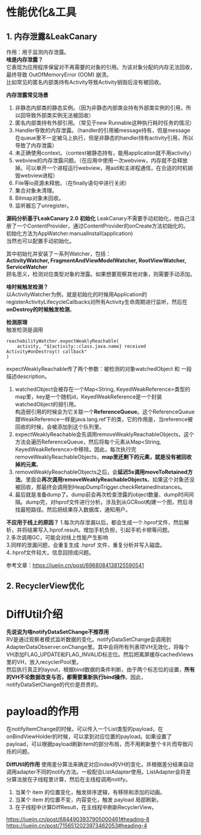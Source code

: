 # 性能优化&工具
## 1. 内存泄露&LeakCanary
作用：用于监测内存泄露。  
**啥是内存泄露？**  
它表现为应用程序保留对不再需要的对象的引用。为该对象分配的内存无法回收，最终导致 OutOfMemoryError (OOM) 崩溃。  
比如常见的匿名内部类持有Activity导致Activity销毁后没有被回收。

**内存泄露常见场景**
1. 非静态内部类的静态实例。（因为非静态内部类会持有外部类实例的引用，所以回导致外部类实例无法被回收）
2. 匿名内部类持有外部引用。（常见于new Runnable这种执行耗时任务的情况）
3. Handler导致的内存泄露。（handler的引用被message持有，但是message在queue里不一定被马上执行，但是非静态的handler持有activity引用，所以导致了内存泄露）
4. 未正确使用context。（context被静态持有，能用application就不用activity）
5. webview的内存泄露问题。（在应用中使用一次webview，内存就不会释放掉。可以单开一个进程运行webview，用aidl和主进程通信，在合适的时机销毁webview进程）
6. File等io资源未释放。（在finally语句中进行关闭）
7. 集合对象未清理。
8. Bitmap对象未回收。
9. 监听器忘了unregister。

**源码分析基于LeakCanary 2.0**
**初始化**
LeakCanary不需要手动初始化，他自己注册了一个ContentProvider，通过ContentProvider的onCreate方法初始化的。  
初始化方法为AppWatcher.manualInstall(application)  
当然也可以配置手动初始化。  

其中初始化并安装了一系列Watcher，包括：  
    **ActivityWatcher,
    FragmentAndViewModelWatcher,
    RootViewWatcher,
    ServiceWatcher**  
顾名思义，检测对应类型对象的泄露。如果想要观察其他对象，则需要手动添加。  

**啥时候触发检测？**  
以ActivityWatcher为例，就是初始化的时候用Application的registerActivityLifecycleCallbacks对所有Activity生命周期进行监听，然后在**onDestroy的时候触发检测**。  

**检测原理**  
触发检测是调用 

    reachabilityWatcher.expectWeaklyReachable(
        activity, "${activity::class.java.name} received Activity#onDestroy() callback"
    )

expectWeaklyReachable传了两个参数：被检测的对象watchedObject 和 一段描述description。  
1. watchedObject会被存在一个Map<String, KeyedWeakReference>类型的map里，key是一个随机id，KeyedWeakReference是一个封装watchedObject的弱引用。  
构造弱引用的时候会为它关联一个**ReferenceQueue**。这个ReferenceQueue跟WeakReference一样是java.lang.ref下的类，它的作用是，当reference被回收的时候，会被添加到这个队列里。  
2. expectWeaklyReachable会先调用removeWeaklyReachableObjects，这个方法会遍历ReferenceQueue，然后将每个元素从Map<String, KeyedWeakReference>中移除。因此，每次执行完removeWeaklyReachableObjects，**map里还剩下的元素，就是没有被回收掉的元素**。  
3. removeWeaklyReachableObjects之后，会**延迟5s调用moveToRetained方法**。里面会**再次调用removeWeaklyReachableObjects**。如果这个对象还没被回收，那最终会调用到HeapDumpTrigger.checkRetainedInstances。  
4. 最后就是准备dump了。dump前会再次检查泄露的object数量、dump时间间隔。dump完，对hprof文件进行分析。涉及到从GCRoot构建一个图，然后寻找最短路径。然后把结果存入数据库，通知用户。  

**不应用于线上的原因？**
1.每次内存泄漏以后，都会生成一个.hprof文件，然后解析，并将结果写入.hprof.result。增加手机负担，引起手机卡顿等问题。  
2.多次调用GC，可能会对线上性能产生影响  
3.同样的泄漏问题，会重复生成 .hprof 文件，重复分析并写入磁盘。  
4..hprof文件较大，信息回捞成问题。  

参考文章：https://juejin.cn/post/6968084138125590541



## 2. RecyclerView优化
# DiffUtil介绍
**先说说为啥notifyDataSetChange不推荐用**  
RV是通过观察者模式监听数据的变化。notifyDataSetChange会调用到AdapterDataObserver.onChange里。其中会将所有列表项VH无效化，将每个VH添加FLAG_UPDATE和FLAG_INVALID标志位。然后把离屏缓存cachedViews里的VH，放入recyclerPool里。  
然后执行真正的layout，根据bind数据的条件判断，由于两个标志位的设置，**所有的VH不论数据改变与否，都需要重新执行bind操作**。因此，notifyDataSetChange的代价是昂贵的。

# payload的作用  
在notifyItemChange的时候，可以传入一个List<Object>类型的payload，在onBindViewHolder的时候，可以拿到对应位置的payload。如果设置了payload，可以根据payload刷新item的部分布局，而不用刷新整个卡片而导致闪烁的问题。

**DiffUtil的作用**
使用差分算法来确定对应index的VH的变化，并根据差分结果自动调用adapter不同的notify方法。一般配合ListAdapter使用。ListAdapter会将差分算法放在子线程里计算，然后在主线程调用notify。  
1. 当某个 item 的位置变化，触发排序逻辑，有移除和添加的动画。
2. 当某个 item 的位置不变，内容变化，触发 payload 局部刷新。
3. 在子线程中计算DiffResult，在主线程中刷新RecyclerView。  

https://juejin.cn/post/6844903937905000461#heading-8  
https://juejin.cn/post/7156512023973462053#heading-4  